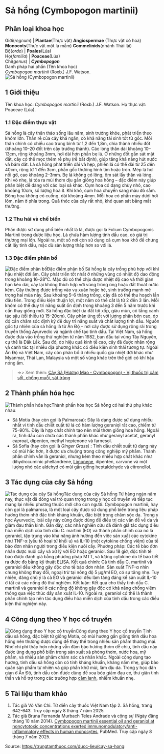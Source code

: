 # Sả hồng (Cymbopogon martinii)

Phân loại khoa học  
---  
Giới(_regnum_) |  **Plantae**(Thực vật) **Angiospermae** (Thực vật có hoa) **Monocots**(Thực vật một lá mầm) **Commelinids**(nhánh Thài lài)  
Bộ(_ordo_) | **Poales**(Lúa)  
Họ(_familia_) | **Poaceae**(Lúa)  
Chi(_genus_) | **_Cymbopogon_**  
Danh pháp hai phần (Tên khoa học)  
_Cymbopogon martinii_ (Roxb.) J.F. Watson.  
![Sả hồng \(Cymbopogon martinii\)](https://trungtamthuoc.com/images/others/sa-hong-3877.jpg)
##  1 Giới thiệu
Tên khoa học: _Cymbopogon martinii_ (Roxb.) J.F. Watson.
Họ thực vật: Poaceae (Lúa).
### 1.1 Đặc điểm thực vật
Sả hồng là cây thân thảo sống lâu năm, sinh trưởng khỏe, phát triển theo khóm lớn. Thân rễ của cây khá ngắn, có khả năng tái sinh tốt từ gốc. Mỗi thân chính có chiều cao trung bình từ 1,2 đến 1,8m, chia thành nhiều đốt (khoảng 10–20 đốt trên cây trưởng thành). Các lóng thân dài khoảng 10–13cm, rộng khoảng 3mm, hơi dài hơn phần bẹ lá. Ở những đốt gần sát mặt đất, cây có thể mọc thêm rễ phụ (rễ bất định), giúp tăng khả năng hút nước và bám đất.
Lá sả hồng phát triển dài và hẹp, phiến lá có thể dài từ 25 đến 40cm, rộng từ 1 đến 3cm, phần gốc thường hình tim hoặc tròn. Mép lá hơi nổi gờ, cao khoảng 2–3mm. Bẹ lá không có lông, ôm sát lấy thân và lóng. Khi vò nhẹ, lá tỏa ra mùi thơm dịu gần giống hoa hồng – đặc điểm này giúp phân biệt dễ dàng với các loại sả khác.
Cụm hoa có dạng chùy nhỏ, cao khoảng 10cm, số lượng hoa ít. Khi khô, cụm hoa chuyển sang màu đỏ sẫm. Bông hoa không có cuống, dài khoảng 4mm. Mỗi hoa có phần mày dưới hơi lõm, nằm ở phía trong. Quả thóc của cây rất nhỏ, khó quan sát bằng mắt thường.
### 1.2 Thu hái và chế biến
Phần được sử dụng phổ biến nhất là lá, được gọi là Folium Cymbopogonis Martinii trong dược liệu học. Lá chứa hàm lượng tinh dầu cao, có giá trị thương mại lớn. Ngoài ra, một số nơi còn sử dụng cả cụm hoa khô để chưng cất lấy tinh dầu, mặc dù sản lượng thấp hơn so với lá.
### 1.3 Đặc điểm phân bố
![Đặc điểm phân bố](https://trungtamthuoc.com/images/item/sa-hong-0.jpg)Đặc điểm phân bố
Sả hồng là cây trồng phù hợp với khí hậu nhiệt đới ẩm. Cây phát triển tốt nhất ở những vùng có nhiệt độ dao động trong khoảng 16–28°C. Mặc dù có thể chịu được nhiệt độ cao và thời gian hạn kéo dài, cây lại không thích hợp với vùng trũng úng hoặc đất thoát nước kém.
Cây thường được trồng vào vụ xuân hoặc hè, sinh trưởng mạnh mẽ trong hai mùa này. Sau khoảng 5–6 tháng trồng, cây đã có thể thu hoạch lần đầu tiên. Trong điều kiện thuận lợi, một năm có thể cắt lá từ 2 đến 3 lần. Mỗi khóm có thể duy trì năng suất ổn định trong khoảng 3 đến 5 năm trước khi cần thay giống mới.
Sả hồng đặc biệt ưa đất tơi xốp, giàu mùn, có tầng canh tác sâu (tối thiểu từ 15–20cm). Cây phản ứng tốt với lượng phân bón cao, do đó cần chăm sóc định kỳ để duy trì năng suất và chất lượng tinh dầu.
Nguồn gốc tự nhiên của sả hồng là từ Ấn Độ – nơi cây được sử dụng rộng rãi trong truyền thống Ayurvedic và ngành chế tạo tinh dầu. Tại Việt Nam, sả hồng được đưa vào trồng thử nghiệm từ năm 1982, ban đầu tại vùng Tây Nguyên, cụ thể là Đắk Lắk. Sau đó, do hiệu quả kinh tế cao, cây đã được nhân rộng và canh tác tại nhiều địa phương khác có điều kiện sinh thái tương tự.
Ngoài Ấn Độ và Việt Nam, cây còn phân bố ở nhiều quốc gia nhiệt đới khác như Myanmar, Thái Lan, Malaysia và một số vùng khác trên thế giới có khí hậu nóng ẩm.
> =>> Xem thêm: [Cây Sả (Hương Mao - Cymbopogon) - Vị thuốc trị cảm sốt, chống muỗi, sát trùng](https://trungtamthuoc.com/duoc-lieu/sa)
##  2 Thành phần hóa học
![Thành phần hóa học](https://trungtamthuoc.com/images/item/sa-hong-1.jpg)Thành phần hóa học
Sả hồng có hai thứ phụ khác nhau:
  * Sả Motia (hay còn gọi là Palmarosa): Đây là dạng được sử dụng nhiều nhất vì tinh dầu chiết xuất từ lá có hàm lượng geraniol rất cao, chiếm từ 75–90%. Đây là hợp chất chính tạo nên mùi thơm giống hoa hồng. Ngoài ra, tinh dầu còn chứa các thành phần khác như geranyl acetat, geranyl caproat, dipenten, methyl heptenone và farnesol.
  * Sả Sofia (hay còn gọi là _Ginger Grass)_ : Tinh dầu chiết xuất từ dạng này có mùi hắc hơn, ít được ưa chuộng trong công nghiệp mỹ phẩm. Thành phần chính vẫn là geraniol, nhưng kèm theo nhiều hợp chất khác như dihydrocuminic phellandrene, [Limonene](https://trungtamthuoc.com/hoat-chat/limonene "Limonene"), dipenten, carvone và một lượng nhỏ các aldehyd có mùi gần giống heptaldehyde và citronellol.


##  3 Tác dụng của cây Sả hồng
![Tác dụng của cây Sả hồng](https://trungtamthuoc.com/images/item/sa-hong-2.jpg)Tác dụng của cây Sả hồng
Từ hàng ngàn năm nay, thực vật đã đóng vai trò quan trọng trong y học cổ truyền và tiếp tục mang lại nhiều phương thuốc mới cho con người. Cymbopogon martinii, hay còn gọi là palmarosa, là một loại cây được sử dụng phổ biến trong liệu pháp hương thơm nhờ đặc tính kháng khuẩn, đặc biệt trong chăm sóc da. Trong y học Ayurvedic, loài cây này cũng được dùng để điều trị các vấn đề về da và giảm đau thần kinh.
Gần đây, các nhà nghiên cứu đã đánh giá tác dụng điều hòa miễn dịch của tinh dầu C. martinii (EO) và thành phần chính của nó là geraniol, tập trung vào khả năng ảnh hưởng đến việc sản xuất các cytokine như TNF-α (yếu tố hoại tử khối u) và IL-10 (một cytokine chống viêm) của tế bào đơn nhân người trong điều kiện nuôi cấy.
Phương pháp: Các tế bào đơn nhân được nuôi cấy và xử lý với EO hoặc geraniol. Sau 18 giờ, độc tính tế bào được đánh giá bằng phương pháp MTT, và lượng cytokine do tế bào tiết ra được đo bằng kỹ thuật ELISA.
Kết quả chính: Cả tinh dầu C. martinii và geraniol đều không gây độc cho tế bào đơn nhân. Sản xuất TNF-α nhìn chung không thay đổi, ngoại trừ tại nồng độ 5 μg/ml EO, có sự tăng nhẹ. Tuy nhiên, đáng chú ý là cả EO và geraniol đều làm tăng đáng kể sản xuất IL-10 ở tất cả các nồng độ thử nghiệm.
Kết luận: Kết quả cho thấy tinh dầu C. martinii và geraniol ở các nồng độ không gây độc có khả năng chống viêm thông qua việc thúc đẩy sản xuất IL-10. Ngoài ra, geraniol có thể là thành phần chính tạo nên tác dụng điều hòa miễn dịch của tinh dầu trong các điều kiện thử nghiệm này.
##  4 Công dụng theo Y học cổ truyền
![Công dụng theo Y học cổ truyền](https://trungtamthuoc.com/images/item/sa-hong-3.jpg)Công dụng theo Y học cổ truyền
Tinh dầu sả hồng, đặc biệt từ giống Motia, có mùi hương gần giống tinh dầu hoa hồng nên thường được dùng để thay thế trong nhiều sản phẩm thương mại. Nhờ chi phí thấp hơn nhưng vẫn đảm bảo hương thơm dễ chịu, tinh dầu này được ứng dụng phổ biến trong sản xuất xà phòng thơm, nước hoa, mỹ phẩm, và nhiều sản phẩm chăm sóc cá nhân khác.
Ngoài công dụng tạo hương, tinh dầu sả hồng còn có tính kháng khuẩn, kháng nấm nhẹ, giúp bảo quản sản phẩm tự nhiên và góp phần khử mùi, làm dịu da. Trong y học dân gian ở Ấn Độ, tinh dầu còn được dùng để xoa bóp giảm đau cơ, thư giãn tinh thần và hỗ trợ trong các trường hợp [cảm lạnh](https://trungtamthuoc.com/bai-viet/cam-lanh-nguyen-nhan-trieu-chung-va-cac-bai-thuoc-dan-gian-chua-tri "cảm lạnh"), nhiễm khuẩn nhẹ.
##  5 Tài liệu tham khảo
  1. Tác giả Võ Văn Chi. Từ điển cây thuốc Việt Nam tập 2. Sả hồng, trang 642-643. Truy cập ngày 8 tháng 7 năm 2025.
  2. Tác giả Bruna Fernanda Murbach Teles Andrade và cộng sự (Ngày đăng tháng 10 năm 2014). [Cymbopogon martinii essential oil and geraniol at noncytotoxic concentrations exerted immunomodulatory/anti-inflammatory effects in human monocytes](https://pubmed.ncbi.nlm.nih.gov/24934659/), PubMed. Truy cập ngày 8 tháng 7 năm 2025.




Source: https://trungtamthuoc.com/duoc-lieu/cay-sa-hong